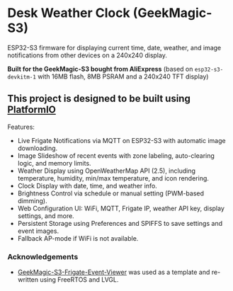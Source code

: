 # Desk Weather Clock (GeekMagic-S3)
ESP32-S3 firmware for displaying current time, date, weather, and image notifications from other devices on a 240x240 display.

**Built for the GeekMagic-S3 bought from AliExpress** (based on `esp32-s3-devkitm-1` with 16MB flash, 8MB PSRAM and a 240x240 TFT display)

This project is designed to be built using [PlatformIO](https://platformio.org/)
---

Features:

- Live Frigate Notifications via MQTT on ESP32-S3 with automatic image downloading.
- Image Slideshow of recent events with zone labeling, auto-clearing logic, and memory limits.
- Weather Display using OpenWeatherMap API (2.5), including temperature, humidity, min/max temperature, and icon rendering.
- Clock Display with date, time, and weather info.
- Brightness Control via schedule or manual setting (PWM-based dimming).
- Web Configuration UI: WiFi, MQTT, Frigate IP, weather API key, display settings, and more.
- Persistent Storage using Preferences and SPIFFS to save settings and event images.
- Fallback AP-mode if WiFi is not available.

### Acknowledgements

- [GeekMagic-S3-Frigate-Event-Viewer](https://github.com/Marijn0/GeekMagic-S3-Frigate-Event-Viewer) was used as a template and re-written using FreeRTOS and LVGL.
